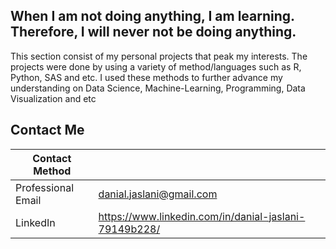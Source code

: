 ## When I am not doing anything, I am learning. Therefore, I will never not be doing anything. 


This section consist of my personal projects that peak my interests. The projects were done by using a variety of method/languages such as R, Python, SAS and etc. I used these methods to further advance my understanding on Data Science, Machine-Learning, Programming, Data Visualization and etc

## Contact Me

Contact Method |  | 
--- |--- |
Professional Email | danial.jaslani@gmail.com |
LinkedIn |https://www.linkedin.com/in/danial-jaslani-79149b228/ |
